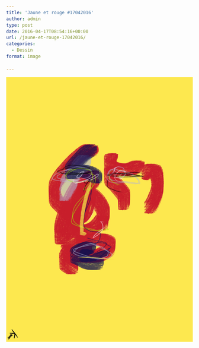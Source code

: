 ```yaml
---
title: 'Jaune et rouge #17042016'
author: admin
type: post
date: 2016-04-17T08:54:16+00:00
url: /jaune-et-rouge-17042016/
categories:
  - Dessin
format: image

---
```

![Jaune et rouge #17042016](./img_0362.jpg)